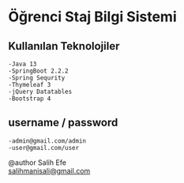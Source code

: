 # Öğrenci Staj Bilgi Sistemi
## Kullanılan Teknolojiler
	-Java 13  
	-SpringBoot 2.2.2  
	-Spring Sequrity  
	-Thymeleaf 3  
	-jQuery Datatables  
	-Bootstrap 4
	

 
## username / password
	-admin@gmail.com/admin   
	-user@gmail.com/user
	
@author 
Salih Efe  
salihmanisali@gmail.com